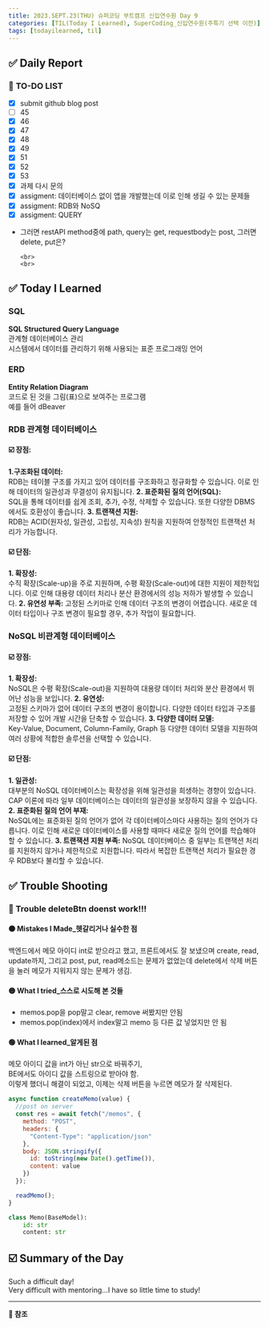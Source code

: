 ```yaml
---
title: 2023.SEPT.23(THU) 슈퍼코딩 부트캠프 신입연수원 Day 9
categories: [TIL(Today I Learned), SuperCoding_신입연수원(주특기 선택 이전)]
tags: [todayilearned, til]
---
```


## ✅ Daily Report

### 📌 **TO-DO LIST**

- [x] submit github blog post
- [ ] 45
- [x] 46
- [x] 47
- [x] 48
- [x] 49
- [x] 51
- [x] 52
- [x] 53
- [x] 과제 다시 문의
- [x] assigment: 데이터베이스 없이 앱을 개발했는데 이로 인해 생길 수 있는 문제들
- [x] assigment: RDB와 NoSQ
- [x] assigment: QUERY
- 그러면 restAPI method중에 path, query는 get, requestbody는 post, 그러면 delete, put은?

      <br>
      <br>

## ✅ Today I Learned

### **SQL**

**SQL Structured Query Language**  
관계형 데이터베이스 관리  
시스템에서 데이터를 관리하기 위해 사용되는 표준 프로그래밍 언어

### **ERD**

**Entity Relation Diagram**  
코드로 된 것을 그림(표)으로 보여주는 프로그램  
예를 들어 dBeaver

### **RDB 관계형 데이터베이스**

#### ☑️ 장점:

**1.구조화된 데이터:**  
RDB는 테이블 구조를 가지고 있어 데이터를 구조화하고 정규화할 수 있습니다. 이로 인해 데이터의 일관성과 무결성이 유지됩니다.
**2. 표준화된 질의 언어(SQL):**  
SQL을 통해 데이터를 쉽게 조회, 추가, 수정, 삭제할 수 있습니다. 또한 다양한 DBMS에서도 호환성이 좋습니다.
**3. 트랜잭션 지원:**  
RDB는 ACID(원자성, 일관성, 고립성, 지속성) 원칙을 지원하여 안정적인 트랜잭션 처리가 가능합니다.

#### ☑️ 단점:

**1. 확장성:**  
수직 확장(Scale-up)을 주로 지원하며, 수평 확장(Scale-out)에 대한 지원이 제한적입니다. 이로 인해 대용량 데이터 처리나 분산 환경에서의 성능 저하가 발생할 수 있습니다.
**2. 유연성 부족:**
고정된 스키마로 인해 데이터 구조의 변경이 어렵습니다. 새로운 데이터 타입이나 구조 변경이 필요할 경우, 추가 작업이 필요합니다.

### **NoSQL 비관계형 데이터베이스**

#### ☑️ 장점:

**1. 확장성:**  
NoSQL은 수평 확장(Scale-out)을 지원하여 대용량 데이터 처리와 분산 환경에서 뛰어난 성능을 보입니다.
**2. 유연성:**  
고정된 스키마가 없어 데이터 구조의 변경이 용이합니다. 다양한 데이터 타입과 구조를 저장할 수 있어 개발 시간을 단축할 수 있습니다.
**3. 다양한 데이터 모델:**  
 Key-Value, Document, Column-Family, Graph 등 다양한 데이터 모델을 지원하여 여러 상황에 적합한 솔루션을 선택할 수 있습니다.

#### ☑️ 단점:

**1. 일관성:**  
대부분의 NoSQL 데이터베이스는 확장성을 위해 일관성을 희생하는 경향이 있습니다. CAP 이론에 따라 일부 데이터베이스는 데이터의 일관성을 보장하지 않을 수 있습니다.
**2. 표준화된 질의 언어 부재:**  
NoSQL에는 표준화된 질의 언어가 없어 각 데이터베이스마다 사용하는 질의 언어가 다릅니다. 이로 인해 새로운 데이터베이스를 사용할 때마다 새로운 질의 언어를 학습해야 할 수 있습니다.
**3. 트랜잭션 지원 부족:**
NoSQL 데이터베이스 중 일부는 트랜잭션 처리를 지원하지 않거나 제한적으로 지원합니다. 따라서 복잡한 트랜잭션 처리가 필요한 경우 RDB보다 불리할 수 있습니다.

## ✅ Trouble Shooting

### **🔴 Trouble** deleteBtn doenst work!!!

#### **🟠 Mistakes I Made\_헷갈리거나 실수한 점**

백엔드에서 메모 아이디 int로 받으라고 했고, 프론트에서도 잘 보냈으며
create, read, update까지, 그리고 post, put, read메소드는 문제가 없었는데 delete에서 삭제 버튼을 눌러 메모가 지워지지 않는 문제가 생김.

#### **🟡 What I tried\_스스로 시도해 본 것들**

- memos.pop을 pop말고 clear, remove 써봤지만 안됨
- memos.pop(index)에서 index말고 memo 등 다른 값 넣었지만 안 됨

#### **🟢 What I learned\_알게된 점**

메모 아이디 값을 int가 아닌 str으로 바꿔주기,  
BE에서도 아이디 값을 스트링으로 받아야 함.  
이렇게 했더니 해결이 되었고, 이제는 삭제 버튼을 누르면 메모가 잘 삭제된다.

```javascript
async function createMemo(value) {
  //post on server
  const res = await fetch("/memos", {
    method: "POST",
    headers: {
      "Content-Type": "application/json"
    },
    body: JSON.stringify({
      id: toString(new Date().getTime()),
      content: value
    })
  });

  readMemo();
}
```

```python
class Memo(BaseModel):
    id: str
    content: str
```

## ☑️ Summary of the Day <br>

Such a difficult day!  
Very difficult with mentoring...I have so little time to study!

---

**💟 참조**
